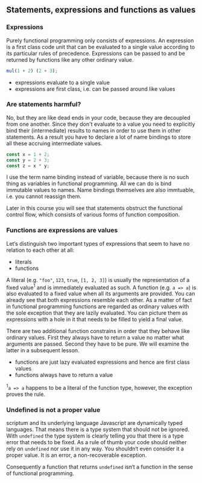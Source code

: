 ## Statements, expressions and functions as values

### Expressions

Purely functional programming only consists of expressions. An expression is a first class code unit that can be evaluated to a single value according to its particular rules of precedence. Expressions can be passed to and be returned by functions like any other ordinary value.

```Javascript
mul(1 + 2) (2 + 3);
```

* expressions evaluate to a single value
* expressions are first class, i.e. can be passed around like values

### Are statements harmful?

No, but they are like dead ends in your code, because they are decoupled from one another. Since they don't evaluate to a value you need to explicitly bind their (intermediate) results to names in order to use them in other statements. As a result you have to declare a lot of name bindings to store all these accruing intermediate values.

```Javascript
const x = 1 + 2;
const y = 2 + 3;
const z = x * y;
```

I use the term name binding instead of variable, because there is no such thing as variables in functional programming. All we can do is bind immutable values to names. Name bindings themselves are also immtuable, i.e. you cannot reassign them.

Later in this course you will see that statements obstruct the functional control flow, which consists of various forms of function composition.

### Functions are expressions are values

Let‘s distinguish two important types of expressions that seem to have no relation to each other at all:

* literals
* functions

A literal (e.g. `"foo"`, `123`, `true`, `[1, 2, 3]`) is usually the representation of a fixed value<sup>1</sup> and is immediately evaluated as such. A function (e.g. `a => a`) is also evaluated to a fixed value when all its arguments are provided. You can already see that both expressions resemble each other. As a matter of fact in functional programming functions are regarded as ordinary values with the sole exception that they are lazily evaluated. You can picture them as expressions with a hole in it that needs to be filled to yield a final value.

There are two additional function constrains in order that they behave like ordinary values. First they always have to return a value no matter what arguments are passed. Second they have to be pure. We will examine the latter in a subsequent lesson.

* functions are just lazy evaluated expressions and hence are first class values
* functions always have to return a value

<sup>1</sup>`a => a` happens to be a literal of the function type, however, the exception proves the rule.

### Undefined is not a proper value

scriptum and its underlying language Javascript are dynamically typed languages. That means there is a type system that should not be ignored. With `undefined` the type system is clearly telling you that there is a type error that needs to be fixed. As a rule of thumb your code should neither rely on `undefined` nor use it in any way. You shouldn‘t even consider it a proper value. It is an error, a non-recoverable exception.

Consequently a function that returns `undefined` isn‘t a function in the sense of functional programming.
